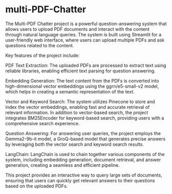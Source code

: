 # multi-PDF-Chatter
The Multi-PDF Chatter project is a powerful question-answering system that allows users to upload PDF documents and interact with the content through natural language queries. The system is built using Streamlit for a user-friendly web interface, where users can upload multiple PDFs and ask questions related to the content.



Key features of the project include:

PDF Text Extraction: The uploaded PDFs are processed to extract text using reliable libraries, enabling efficient text parsing for question answering.


Embedding Generation: The text content from the PDFs is converted into high-dimensional vector embeddings using the ggrn/e5-small-v2 model, which helps in creating a semantic representation of the text.


Vector and Keyword Search: The system utilizes Pinecone to store and index the vector embeddings, enabling fast and accurate retrieval of relevant information. In addition to vector-based search, the project integrates BM25Encoder for keyword-based search, providing users with a comprehensive search experience.


Question Answering: For answering user queries, the project employs the Gemma2-9b-it model, a GroQ-based model that generates precise answers by leveraging both the vector search and keyword search results.


LangChain: LangChain is used to chain together various components of the system, including embedding generation, document retrieval, and answer generation, creating a seamless and efficient pipeline.


This project provides an interactive way to query large sets of documents, ensuring that users can quickly get relevant answers to their questions based on the uploaded PDFs.
